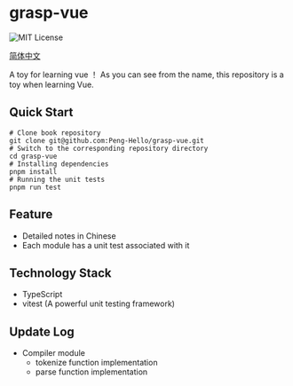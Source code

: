 # grasp-vue

![MIT License](https://img.shields.io/github/license/Peng-Hello/grasp-vue)

[简体中文](../README.md)

A toy for learning vue ！
As you can see from the name, this repository is a toy when learning Vue.
## Quick Start
```shell
# Clone book repository
git clone git@github.com:Peng-Hello/grasp-vue.git
# Switch to the corresponding repository directory
cd grasp-vue
# Installing dependencies
pnpm install
# Running the unit tests
pnpm run test
```
## Feature
- Detailed notes in Chinese
- Each module has a unit test associated with it
## Technology Stack
- TypeScript
- vitest (A powerful unit testing framework)
## Update Log
- Compiler module
  - tokenize function implementation
  - parse function implementation
